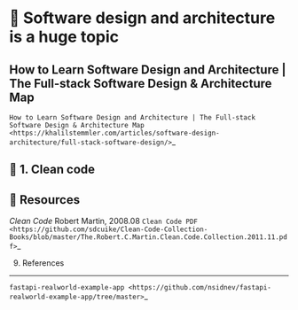 🔑 Software design and architecture is a huge topic
==================================================

How to Learn Software Design and Architecture | The Full-stack Software Design & Architecture Map
----------------------------------------------------------------------------------------------

`How to Learn Software Design and Architecture | The Full-stack Software Design & Architecture Map <https://khalilstemmler.com/articles/software-design-architecture/full-stack-software-design/>`_

📍 1. Clean code
-----------------

📘 Resources
------------

*Clean Code* 
Robert Martin, 2008.08
`Clean Code PDF <https://github.com/sdcuike/Clean-Code-Collection-Books/blob/master/The.Robert.C.Martin.Clean.Code.Collection.2011.11.pdf>`_

9. References
-------------

`fastapi-realworld-example-app <https://github.com/nsidnev/fastapi-realworld-example-app/tree/master>`_
